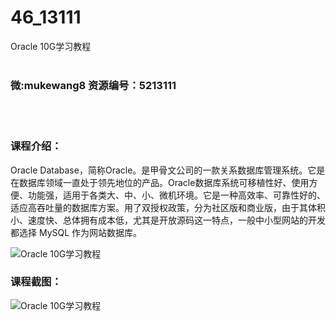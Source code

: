 # 46_13111
Oracle 10G学习教程
<br/></br>
<h3>微:mukewang8 资源编号：5213111</h3>
<br/></br>
<h3>课程介绍：</h3>
<p><a title="查看与 Oracle 相关的文章" target="_blank">Oracle</a> Database，简称Oracle。是甲骨文公司的一款关系数据库管理系统。它是在数据库领域一直处于领先地位的产品。Oracle数据库系统可移植性好、使用方便、功能强，适用于各类大、中、小、微机环境。它是一种高效率、可靠性好的、适应高吞吐量的数据库方案。用了双授权政策，分为社区版和商业版，由于其体积小、速度快、总体拥有成本低，尤其是开放源码这一特点，一般中小型网站的开发都选择 MySQL 作为网站数据库。</p>
<p><img src="https://www.ko996.com/wp-content/uploads/img/2020/05/2-89.png" alt="Oracle 10G学习教程"></p>
<div class="info-desc">
<h3>课程截图：</h3>
<p><img src="https://www.ko996.com/wp-content/uploads/img/2020/05/1-97.png" alt="Oracle 10G学习教程"></p>
<p>&nbsp;</p>


			
</div>
